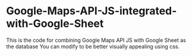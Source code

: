# Google-Maps-API-JS-integrated-with-Google-Sheet
This is the code for combining Google Maps API JS with Google Sheet as the database
You can modify to be better visually appealing using css.
